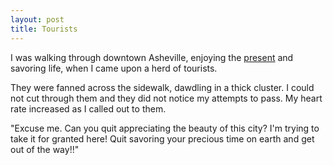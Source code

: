 ```yaml
---
layout: post
title: Tourists
---
```

I was walking through downtown Asheville, enjoying the [present]({{site.url}}/present) and savoring life, when I came upon a herd of tourists.

They were fanned across the sidewalk, dawdling in a thick cluster.  I could not cut through them and they did not notice my attempts to pass.  My heart rate increased as I called out to them.

"Excuse me. Can you quit appreciating the beauty of this city?  I'm trying to take it for granted here! Quit savoring your precious time on earth and get out of the way!!"
